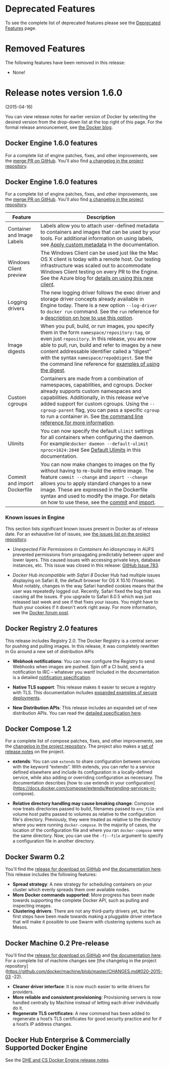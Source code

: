 <!--[metadata]>
+++
draft=true
title = "Docker Engine"
description = "Release notes for Docker 1.x."
keywords = ["docker, documentation, about, technology, understanding,  release"]
[menu.main]
parent = "smn_release_notes"
+++
<![end-metadata]-->

# Deprecated Features

To see the complete list of deprecated features please see the
[Deprecated Features](deprecated.md) page.

# Removed Features

The following features have been removed in this release:

* None!

# Release notes version 1.6.0
(2015-04-16)

You can view release notes for earlier version of Docker by selecting the
desired version from the drop-down list at the top right of this page. For the
formal release announcement, see [the Docker
blog](https://blog.docker.com/2015/04/docker-release-1-6/).



## Docker Engine 1.6.0 features

For a complete list of engine patches, fixes, and other improvements, see the
[merge PR on GitHub](https://github.com/docker/docker/pull/11635). You'll also
find [a changelog in the project
repository](https://github.com/docker/docker/blob/master/CHANGELOG.md).

## Docker Engine 1.6.0 features

For a complete list of engine patches, fixes, and other improvements, see the
[merge PR on GitHub](https://github.com/docker/docker/pull/11635). You'll also
find [a changelog in the project
repository](https://github.com/docker/docker/blob/master/CHANGELOG.md).


| Feature                      | Description                                                                                                                                                                                                                                                                                                                                                                                                                                                        |
|------------------------------|-----------------------------------------------------------------------------------------------------------------------------------------------------------------------------------------------------------------------------------------------------------------------------------------------------------------------------------------------------------------------------------------------------------------------------------------------------------------|
| Container and Image Labels   | Labels allow you to attach user-defined metadata to containers and images that can be used by your tools. For additional information on using labels, see [Apply custom metadata](https://docs.docker.com/userguide/labels-custom-metadata.md#add-labels-to-images-the-label-instruction) in the documentation.                                                                                                                                                    |
| Windows Client preview       | The Windows Client can be used just like the Mac OS X client is today with a remote host. Our testing infrastructure was scaled out to accommodate Windows Client testing on every PR to the Engine. See the Azure blog for [details on using this new client](http://azure.microsoft.com/blog/2015/04/16/docker-client-for-windows-is-now-available).                                                                                                           |
| Logging drivers              | The new logging driver follows the exec driver and storage driver concepts already available in Engine today. There is a new option `--log-driver` to `docker run` command. See the `run` reference for a [description on how to use this option](../reference/run.md#logging-drivers-log-driver).                                                                                                                                            |
| Image digests                | When you pull, build, or run images, you specify them in the form `namespace/repository:tag`, or even just `repository`. In this release, you are now able to pull, run, build and refer to images by a new content addressable identifier called a “digest” with the syntax `namespace/repo@digest`. See the the command line reference for [examples of using the digest](../reference/commandline/cli.md#listing-image-digests).           |
| Custom cgroups               | Containers are made from a combination of namespaces, capabilities, and cgroups. Docker already supports custom namespaces and capabilities. Additionally, in this release we’ve added support for custom cgroups. Using the `--cgroup-parent` flag, you can pass a specific `cgroup` to run a container in. See [the command line reference for more information](../reference/commandline/cli.md#create).                                   |
| Ulimits                      | You can now specify the default `ulimit` settings for all containers when configuring the daemon. For example:`docker daemon --default-ulimit nproc=1024:2048` See [Default Ulimits](../reference/commandline/cli.md#default-ulimits) in this documentation.                                                                                                                                                                                   |
| Commit and import Dockerfile | You can now make changes to images on the fly without having to re-build the entire image. The feature `commit --change` and `import --change` allows you to apply standard changes to a new image. These are expressed in the Dockerfile syntax and used to modify the image. For details on how to use these, see the [commit](../reference/commandline/cli.md#commit) and [import](../reference/commandline/cli.md#import). |

### Known issues in Engine

This section lists significant known issues present in Docker as of release date.
For an exhaustive list of issues, see [the issues list on the project
repository](https://github.com/docker/docker/issues/).

* *Unexpected File Permissions in Containers*
An idiosyncrasy in AUFS prevented permissions from propagating predictably
between upper and lower layers. This caused issues with accessing private
keys, database instances, etc.  This issue was closed in this release:
[GitHub Issue 783](https://github.com/docker/docker/issues/783).


* *Docker Hub incompatible with Safari 8*
Docker Hub had multiple issues displaying on Safari 8, the default browser for
OS X 10.10 (Yosemite).  Most notably, changes in the way Safari handled cookies
means that the user was repeatedly logged out.
Recently, Safari fixed the bug that was causing all the issues. If you upgrade
to Safari 8.0.5 which was just released last week and see if that fixes your
issues. You might have to flush your cookies if it doesn't work right away.
For more information, see the [Docker forum
post](https://forums.docker.com/t/new-safari-in-yosemite-issue/300).

## Docker Registry 2.0 features

This release includes Registry 2.0. The Docker Registry is a central server for
pushing and pulling images. In this release, it was completely rewritten in Go
around a new set of distribution APIs

- **Webhook notifications**: You can now configure the Registry to send Webhooks
when images are pushed. Spin off a CI build, send a notification to IRC –
whatever you want! Included in the documentation is a detailed [notification
specification](https://docs.docker.com/registry/notifications/).

- **Native TLS support**: This release makes it easier to secure a registry with
TLS.  This documentation includes [expanded examples of secure
deployments](https://docs.docker.com/registry/deploying/).

- **New Distribution APIs**: This release includes an expanded set of new
distribution APIs. You can read the [detailed specification
here](https://docs.docker.com/registry/spec/api/).


## Docker Compose 1.2

For a complete list of compose patches, fixes, and other improvements, see the
[changelog in the project
repository](https://github.com/docker/compose/blob/1.2.0/CHANGES.md). The
project also makes a [set of release
notes](https://github.com/docker/compose/releases/tag/1.2.0) on the project.

- **extends**:  You can use `extends` to share configuration between services
with the keyword “extends”. With extends, you can refer to a service defined
elsewhere and include its configuration in a locally-defined service, while also
adding or overriding configuration as necessary. The documentation describes
[how to use extends in your
configuration](https://docs.docker.com/compose/extends/#extending-services-in-
compose).

- **Relative directory handling may cause breaking change**: Compose now treats
directories passed to build, filenames passed to `env_file` and volume host
paths passed to volumes as relative to the configuration file's directory.
Previously, they were treated as relative to the directory where you were
running `docker-compose`. In the majority of cases, the location of the
configuration file and where you ran `docker-compose` were the same directory.
Now, you can use the `-f|--file` argument to specify a configuration file in
another directory. 


## Docker Swarm 0.2

You'll find the [release for download on
GitHub](https://github.com/docker/swarm/releases/tag/v0.2.0) and [the
documentation here](https://docs.docker.com/swarm/).  This release includes the
following features:

- **Spread strategy**: A new strategy for scheduling containers on your cluster
which evenly spreads them over available nodes.
- **More Docker commands supported**: More progress has been made towards
supporting the complete Docker API, such as pulling and inspecting images.
- **Clustering drivers**: There are not any third-party drivers yet, but the
first steps have been made towards making a pluggable driver interface that will
make it possible to use Swarm with clustering systems such as Mesos.


## Docker Machine 0.2 Pre-release

You'll find the [release for download on
GitHub](https://github.com/docker/machine/releases) and [the documentation
here](https://docs.docker.com/machine/).  For a complete list of machine changes
see [the changelog in the project
repository](https://github.com/docker/machine/blob/master/CHANGES.md#020-2015-03
-22).

- **Cleaner driver interface**: It is now much easier to write drivers for providers.
- **More reliable and consistent provisioning**: Provisioning servers is now
handled centrally by Machine instead of letting each driver individually do it.
- **Regenerate TLS certificates**: A new command has been added to regenerate a
host’s TLS certificates for good security practice and for if a host’s IP
address changes. 

## Docker Hub Enterprise & Commercially Supported Docker Engine

See the [DHE and CS Docker Engine release notes](https://docs.docker.com/docker-hub-enterprise/release-notes.md).
